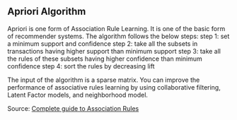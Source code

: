 ## Apriori Algorithm

Apriori is one form of Association Rule Learning. It is one of the basic form of recommender systems. The algorithm follows the below steps:
step 1: set a minimum support and confidence
step 2: take all the subsets in transactions having higher support than minimum support
step 3: take all the rules of these subsets having higher confidence than minimum confidence
step 4: sort the rules by decreasing lift 


The input of the algorithm is a sparse matrix.
You can improve the performance of associative rules learning by using collaborative filtering, Latent Factor models, and neighborhood model. 

Source: [Complete guide to Association Rules
](https://towardsdatascience.com/association-rules-2-aa9a77241654)
